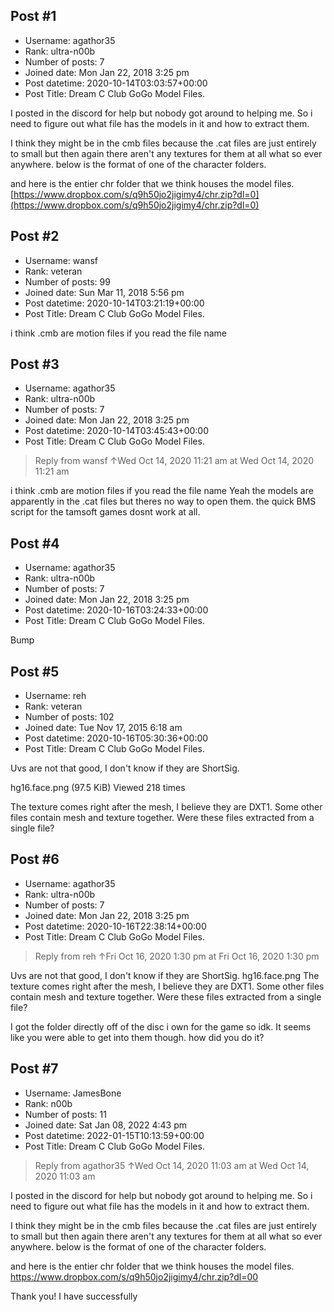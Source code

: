 ## Post #1
- Username: agathor35
- Rank: ultra-n00b
- Number of posts: 7
- Joined date: Mon Jan 22, 2018 3:25 pm
- Post datetime: 2020-10-14T03:03:57+00:00
- Post Title: Dream C Club GoGo Model Files.

I posted in the discord for help but nobody got around to helping me. 
So i need to figure out what file has the models in it and how to extract them. 

I think they might be in the cmb files because the .cat files are just entirely to small but then again there aren't any textures for them at all what so ever anywhere. 
below is the format of one of the character folders. 

and here is the entier chr folder that we think houses the model files. 
[https://www.dropbox.com/s/q9h50jo2jigimy4/chr.zip?dl=0](https://www.dropbox.com/s/q9h50jo2jigimy4/chr.zip?dl=0)
## Post #2
- Username: wansf
- Rank: veteran
- Number of posts: 99
- Joined date: Sun Mar 11, 2018 5:56 pm
- Post datetime: 2020-10-14T03:21:19+00:00
- Post Title: Dream C Club GoGo Model Files.

i think .cmb are motion files if you read the file name
## Post #3
- Username: agathor35
- Rank: ultra-n00b
- Number of posts: 7
- Joined date: Mon Jan 22, 2018 3:25 pm
- Post datetime: 2020-10-14T03:45:43+00:00
- Post Title: Dream C Club GoGo Model Files.

> Reply from wansf ↑Wed Oct 14, 2020 11:21 am at Wed Oct 14, 2020 11:21 am
>
> 
i think .cmb are motion files if you read the file name
Yeah the models are apparently in the .cat files but theres no way to open them. the quick BMS script for the tamsoft games dosnt work at all.
## Post #4
- Username: agathor35
- Rank: ultra-n00b
- Number of posts: 7
- Joined date: Mon Jan 22, 2018 3:25 pm
- Post datetime: 2020-10-16T03:24:33+00:00
- Post Title: Dream C Club GoGo Model Files.

Bump
## Post #5
- Username: reh
- Rank: veteran
- Number of posts: 102
- Joined date: Tue Nov 17, 2015 6:18 am
- Post datetime: 2020-10-16T05:30:36+00:00
- Post Title: Dream C Club GoGo Model Files.

Uvs are not that good, I don't know if they are ShortSig.



hg16.face.png (97.5 KiB) Viewed 218 times


The texture comes right after the mesh, I believe they are DXT1.
Some other files contain mesh and texture together.
Were these files extracted from a single file?
## Post #6
- Username: agathor35
- Rank: ultra-n00b
- Number of posts: 7
- Joined date: Mon Jan 22, 2018 3:25 pm
- Post datetime: 2020-10-16T22:38:14+00:00
- Post Title: Dream C Club GoGo Model Files.

> Reply from reh ↑Fri Oct 16, 2020 1:30 pm at Fri Oct 16, 2020 1:30 pm
>
> 
Uvs are not that good, I don't know if they are ShortSig.
hg16.face.png
The texture comes right after the mesh, I believe they are DXT1.
Some other files contain mesh and texture together.
Were these files extracted from a single file?

I got the folder directly off of the disc i own for the game so idk. 
It seems like you were able to get into them though. how did you do it?
## Post #7
- Username: JamesBone
- Rank: n00b
- Number of posts: 11
- Joined date: Sat Jan 08, 2022 4:43 pm
- Post datetime: 2022-01-15T10:13:59+00:00
- Post Title: Dream C Club GoGo Model Files.

> Reply from agathor35 ↑Wed Oct 14, 2020 11:03 am at Wed Oct 14, 2020 11:03 am
>
> 
I posted in the discord for help but nobody got around to helping me. 
So i need to figure out what file has the models in it and how to extract them. 

I think they might be in the cmb files because the .cat files are just entirely to small but then again there aren't any textures for them at all what so ever anywhere. 
below is the format of one of the character folders. 

and here is the entier chr folder that we think houses the model files. 
https://www.dropbox.com/s/q9h50jo2jigimy4/chr.zip?dl=00

Thank you! I have successfully
